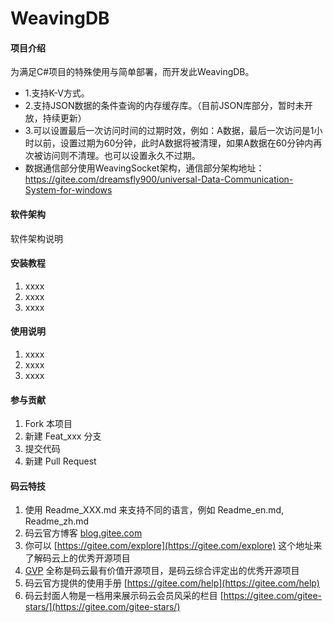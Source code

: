# WeavingDB

#### 项目介绍
为满足C#项目的特殊使用与简单部署，而开发此WeavingDB。


- 1.支持K-V方式。
- 2.支持JSON数据的条件查询的内存缓存库。（目前JSON库部分，暂时未开放，持续更新）
- 3.可以设置最后一次访问时间的过期时效，例如：A数据，最后一次访问是1小时以前，设置过期为60分钟，此时A数据将被清理，如果A数据在60分钟内再次被访问则不清理。也可以设置永久不过期。
- 数据通信部分使用WeavingSocket架构，通信部分架构地址：https://gitee.com/dreamsfly900/universal-Data-Communication-System-for-windows
#### 软件架构
软件架构说明


#### 安装教程

1. xxxx
2. xxxx
3. xxxx

#### 使用说明

1. xxxx
2. xxxx
3. xxxx

#### 参与贡献

1. Fork 本项目
2. 新建 Feat_xxx 分支
3. 提交代码
4. 新建 Pull Request


#### 码云特技

1. 使用 Readme\_XXX.md 来支持不同的语言，例如 Readme\_en.md, Readme\_zh.md
2. 码云官方博客 [blog.gitee.com](https://blog.gitee.com)
3. 你可以 [https://gitee.com/explore](https://gitee.com/explore) 这个地址来了解码云上的优秀开源项目
4. [GVP](https://gitee.com/gvp) 全称是码云最有价值开源项目，是码云综合评定出的优秀开源项目
5. 码云官方提供的使用手册 [https://gitee.com/help](https://gitee.com/help)
6. 码云封面人物是一档用来展示码云会员风采的栏目 [https://gitee.com/gitee-stars/](https://gitee.com/gitee-stars/)